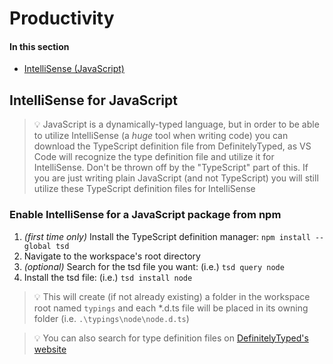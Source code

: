 # Productivity

#### In this section
- [IntelliSense (JavaScript)](#intelliSense-for-javascript)

## IntelliSense for JavaScript

> :bulb: JavaScript is a dynamically-typed language, but in order to be able to utilize IntelliSense (a *huge* tool when writing code) you can download the TypeScript definition file from DefinitelyTyped, as VS Code will recognize the type definition file and utilize it for IntelliSense.  Don't be thrown off by the "TypeScript" part of this.  If you are just writing plain JavaScript (and not TypeScript) you will still utilize these TypeScript definition files for IntelliSense

### Enable IntelliSense for a JavaScript package from npm 

1. *(first time only)* Install the TypeScript definition manager: `npm install --global tsd`
2. Navigate to the workspace's root directory
3. *(optional)* Search for the tsd file you want: (i.e.) `tsd query node`
4. Install the tsd file: (i.e.) `tsd install node`

> :bulb: This will create (if not already existing) a folder in the workspace root named `typings` and each *.d.ts file will be placed in its owning folder (i.e. `.\typings\node\node.d.ts`)

> :bulb: You can also search for type definition files on [DefinitelyTyped's website](http://definitelytyped.org/tsd/)